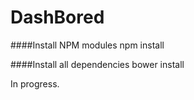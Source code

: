 # DashBored

####Install NPM modules
    npm install

####Install all dependencies
    bower install

In progress.
